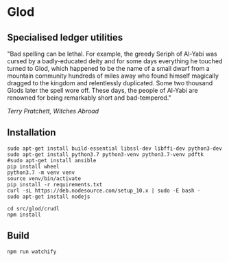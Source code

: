 # Glod

## Specialised ledger utilities

"Bad spelling can be lethal. For example, the greedy Seriph of Al-Yabi was 
cursed by a badly-educated deity and for some days everything he touched 
turned to Glod, which happened to be the name of a small dwarf from a 
mountain community hundreds of miles away who found himself magically 
dragged to the kingdom and relentlessly duplicated. Some two thousand 
Glods later the spell wore off. These days, the people of Al-Yabi are 
renowned for being remarkably short and bad-tempered."

_Terry Pratchett, Witches Abroad_

## Installation

```
sudo apt-get install build-essential libssl-dev libffi-dev python3-dev
sudo apt-get install python3.7 python3-venv python3.7-venv pdftk
#sudo apt-get install ansible
pip install wheel
python3.7 -m venv venv
source venv/bin/activate
pip install -r requirements.txt 
curl -sL https://deb.nodesource.com/setup_10.x | sudo -E bash -
sudo apt-get install nodejs

cd src/glod/crudl
npm install
```


## Build

```
npm run watchify
```
